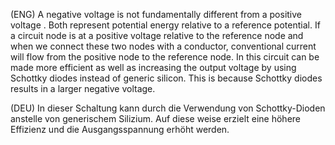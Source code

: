 
(ENG) A negative voltage is not fundamentally different from a positive voltage . Both represent potential energy relative to a reference potential. If a circuit node is at a positive voltage relative to the reference node and when we connect these two nodes with a conductor, conventional current will flow from the positive node to the reference node. In this circuit can be made more efficient as well as increasing the output voltage by using Schottky diodes instead of generic silicon. This is because Schottky diodes  results in a larger negative voltage.

(DEU) In dieser Schaltung kann durch die Verwendung von Schottky-Dioden anstelle von generischem Silizium. Auf diese weise erzielt  eine höhere Effizienz  und die Ausgangsspannung erhöht werden.  
